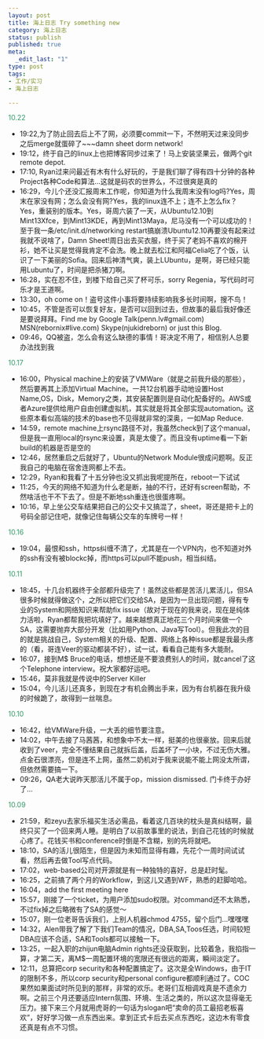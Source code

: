 ```yaml
--- 
layout: post
title: 海上日志 Try something new
category: 海上日志
status: publish
published: true
meta: 
  _edit_last: "1"
type: post
tags: 
- 工作/实习 
- 海上日志

---
```

<span style="color: #339966">10.22</span>
<ul>
<li>19:22,为了防止回去后上不了网，必须要commit一下，不然明天过来没同步之后merge就蛋碎了~~~damn sheet dorm network!</li>
<li>19:12，终于自己的linux上也把博客同步过来了！马上安装坚果云，做两个git remote depot.</li>
<li>17:10, Ryan过来问最近有木有什么好玩的，于是我们聊了得有四十分钟的各种Project各种Code和算法...这就是码农的世界么，不过很爽是真的</li>
<li>16:29，今儿个还没汇报周末工作呢，你知道为什么我周末没有log吗?Yes，周末在家没有网；怎么会没有网?Yes，我的linux连不上；连不上怎么fix？Yes，重装别的版本。Yes，哥周六装了一天，从Ubuntu12.10到Mint13Xfce，到Mint13KDE，再到Mint13Maya，尼马没有一个可以成功的！至于我一条/etc/init.d/networking restart搞崩溃Ubuntu12.10再要没有起来过我就不说啥了，Damn Sheet!周日出去买衣服，终于买了老妈不喜欢的棉开衫，她不让买是觉得我肯定不会洗。晚上就去松江和阿福Celia吃了个饭，认识了一下美丽的Sofia。回来后神清气爽，装上LUbuntu，是啊，哥已经只能用Lubuntu了，时间是把杀猪刀啊。</li>
<li>16:28，实在忍不住，到楼下给自己买了杯可乐，sorry Regenia，写代码时可乐才是王道啊。</li>
<li>13:30，oh come on！盗号这件小事将要持续影响我多长时间啊，搜不鸟！</li>
<li>10:45，不管是否可以恢复好友，是否可以回到过去，但故事的最后我好像还是要说拜拜。Find me by Google Talk(penn.lv#gmail.com) MSN(rebornix#live.com) Skype(njukidreborn) or just this Blog.</li>
<li>09:46，QQ被盗，怎么会有这么缺德的事情！哥决定不用了，相信别人总要办法找到我</li>
</ul>
<span style="color: #339966">10.17</span>
<ul>
<li>16:00，Physical machine上的安装了VMWare（就是之前我升级的那些），然后要再其上添加Virtual Machine。一共12台机器手动地设置Host Name,OS，Disk，Memory之类，其安装配置则是自动化配备好的。AWS或者Azure提供给用户自由创建虚拟机，其实就是将其全部实现automation。这些原本看似高端的技术的base也不见得就非常的深奥，一如Map Reduce.</li>
<li>14:59，remote machine上rsync路径不对，我虽然check到了这个manual，但是我一直用local的rsync来设置，真是太傻了。而且没有uptime看一下新build的机器是否是空的</li>
<li>12:46，居然重启之后就好了，Ubuntu的Network Module很成问题啊。反正我自己的电脑在宿舍连网都上不去。</li>
<li>12:29，Ryan和我看了十五分钟也没又抓出我呢提所在，reboot一下试试</li>
<li>11:25，今天的网络不知道为什么老是断，抽的不行，还好有screen帮助，不然啥活也干不下去了。但是不断地ssh重连也很蛋疼啊。</li>
<li>10:16，早上坐公交车结果把自己的公交卡又搞混了，sheet，哥还是把卡上的号码全部记住吧，就像记住每辆公交车的车牌号一样！</li>
</ul>
<span style="color: #339966">10.16</span>
<ul>
<li>19:04，最恨和ssh，https纠缠不清了，尤其是在一个VPN内，也不知道对外的ssh有没有被blockc掉，而https可以pull不能push，相当纠结。</li>
</ul>
<span style="color: #339966">10.11</span>
<ul>
<li>18:45，十几台机器终于全部都升级完了！虽然这些都是苦活儿累活儿，但SA很多时候就得做这个，之所以把它们交给SA，是因为一旦出现问题，得有专业的System和网络知识来帮助fix issue（故对于现在的我来说，现在是纯体力活啦，Ryan都帮我把坑填好了。越来越想真正地花三个月时间来做一个SA，这需要抛弃大部分开发（比如用Python、Java写Tool）。但我此次的目的就是挑战自己，System相关的升级、配置、网络上各种issue都是我最头疼的（看，哥连Veer的驱动都装不好），试一试，看看自己能有多大能耐。</li>
<li>16:07，接到M$ Bruce的电话，想想还是不要浪费别人的时间，就cancel了这个Telephone interview。祝大家都好运吧。</li>
<li>15:46，莫非我就是传说中的Server Killer</li>
<li>15:04，今儿活儿还真多，到现在才有机会腾出手来，因为有台机器在我升级的时候跪了，故得到一丝喘息。</li>
</ul>
<span style="color: #339966">10.10</span>
<ul>
<li>16:42，给VMWare升级，一大丢的细节要注意。</li>
<li>14:02，中午去接了马茜茜，和想象中不太一样，挺美的也很豪放。回来后就收到了veer，完全不懂结果自己就拆后盖，后盖坏了一小块，不过无伤大雅。点金石很漂亮，但是连不上网，虽然二奶机对于我来说能不能上网没太所谓，但依然需要搞一下。</li>
<li>09:26，QA老大说昨天那活儿不属于op，mission dismissed. 门卡终于办好了...</li>
</ul>
<span style="color: #339966">10.09</span>
<ul>
<li>21:59，和zeyu去家乐福买生活必需品，看着这几百块的枕头是真纠结啊，最终只买了一个回来两人睡。是明白了以前故事里的说法，到自己花钱的时候就心疼了。花钱买书和conference时倒是不含糊，别的先将就吧。</li>
<li>18:10，SA的活儿很陌生，但是因为未知而显得有趣，先花个一周时间试试看，然后再去做Tool写点代码。</li>
<li>17:02，web-based公司对开源就是有一种独特的喜好，总是赶时髦。</li>
<li>16:25，之前搞了两个月的Workflow，到这儿又遇到WF，熟悉的赶脚哈哈。</li>
<li>16:04，add the first meeting here</li>
<li>15:57，刚接了一个ticket，为用户添加sudo权限。对command还不太熟悉，不过fix掉之后略微有了SA的感觉～</li>
<li>15:07，刚一位老哥告诉我们，上别人机器chmod 4755，留个后门...嘿嘿嘿</li>
<li>14:32，Alen带我了解了下我们Team的情况，DBA,SA,Toos任选，时间较短DBA应该不合适，SA和Tools都可以接触一下。</li>
<li>13:25，一起入职的zhijun电脑Admin rights还没获取到，比较着急，我掐指一算，才第二天，离M$一周配置环境的宽限还有很远的距离，瞬间淡定了。</li>
<li>12:11，总算把corp security和各种配置搞定了。这次是全Windows，由于IT的限制不多，所以corp security和personal configure都顺利通过了。COC果然如果面试时所见到的那样，非常的欢乐。老哥们互相调戏真是不遗余力啊。之前三个月还要适应Intern氛围、环境、生活之类的，所以这次显得毫无压力。接下来三个月就用虎哥的一句话为slogan吧“卖命的员工最招老板喜欢”，好好学习做一点东西出来。拿到正式卡后去买点东西吃，这边木有零食还真是有点不习惯。</li>
</ul>

